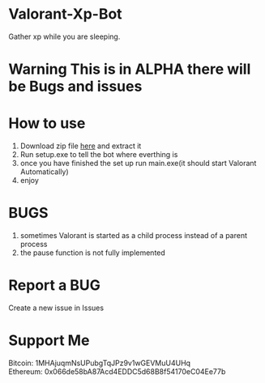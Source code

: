 # Valorant-Xp-Bot
Gather xp while you are sleeping.

# Warning This is in ALPHA there will be Bugs and issues

# How to use
1. Download zip file <a href="https://github.com/The-Drobe/Valorant-Xp-Bot/releases">here</a> and extract it
2. Run setup.exe to tell the bot where everthing is
3. once you have finished the set up run main.exe(it should start Valorant Automatically)
4. enjoy

# BUGS
1. sometimes Valorant is started as a child process instead of a parent process
2. the pause function is not fully implemented

# Report a BUG
Create a new issue in Issues

# Support Me
Bitcoin: 1MHAjuqmNsUPubgTqJPz9v1wGEVMuU4UHq <br />
Ethereum: 0x066de58bA87Acd4EDDC5d68B8f54170eC04Ee77b <br />
